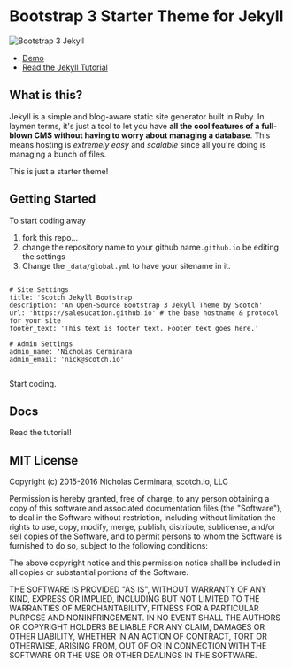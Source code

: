 # Bootstrap 3 Starter Theme for Jekyll

![Bootstrap 3 Jekyll](https://salesucation.github.io/img/bootstrap-plus-jekyll.png)

* [Demo](https://salesucation.github.io)
* [Read the Jekyll Tutorial](https://scotch.io/tutorials/getting-started-with-jekyll-plus-a-free-bootstrap-3-starter-theme)

## What is this?

Jekyll is a simple and blog-aware static site generator built in Ruby. In laymen terms, it's just a tool to let you have **all the cool features of a full-blown CMS without having to worry about managing a database**. This means hosting is *extremely easy* and *scalable* since all you're doing is managing a bunch of files.

This is just a starter theme!


## Getting Started

To start coding away

1. fork this repo...
1. change the repository name to your github name`.github.io` be editing the settings
1. Change the `_data/global.yml` to have your sitename in it.

```

# Site Settings
title: 'Scotch Jekyll Bootstrap'
description: 'An Open-Source Bootstrap 3 Jekyll Theme by Scotch'
url: 'https://salesucation.github.io' # the base hostname & protocol for your site
footer_text: 'This text is footer text. Footer text goes here.'

# Admin Settings
admin_name: 'Nicholas Cerminara'
admin_email: 'nick@scotch.io'


```

Start coding.



## Docs

Read the tutorial!



## MIT License

Copyright (c) 2015-2016 Nicholas Cerminara, scotch.io, LLC

Permission is hereby granted, free of charge, to any person obtaining a copy of this software and associated documentation files (the "Software"), to deal in the Software without restriction, including without limitation the rights to use, copy, modify, merge, publish, distribute, sublicense, and/or sell copies of the Software, and to permit persons to whom the Software is furnished to do so, subject to the following conditions:

The above copyright notice and this permission notice shall be included in all copies or substantial portions of the Software.

THE SOFTWARE IS PROVIDED "AS IS", WITHOUT WARRANTY OF ANY KIND, EXPRESS OR IMPLIED, INCLUDING BUT NOT LIMITED TO THE WARRANTIES OF MERCHANTABILITY, FITNESS FOR A PARTICULAR PURPOSE AND NONINFRINGEMENT. IN NO EVENT SHALL THE AUTHORS OR COPYRIGHT HOLDERS BE LIABLE FOR ANY CLAIM, DAMAGES OR OTHER LIABILITY, WHETHER IN AN ACTION OF CONTRACT, TORT OR OTHERWISE, ARISING FROM, OUT OF OR IN CONNECTION WITH THE SOFTWARE OR THE USE OR OTHER DEALINGS IN THE SOFTWARE.






